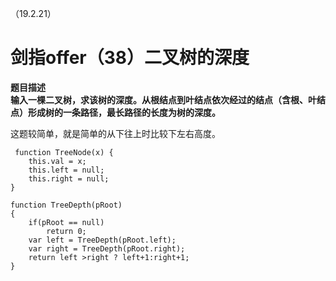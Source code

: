 （19.2.21）
# 剑指offer（38）二叉树的深度

**题目描述   
输入一棵二叉树，求该树的深度。从根结点到叶结点依次经过的结点（含根、叶结点）形成树的一条路径，最长路径的长度为树的深度。**


这题较简单，就是简单的从下往上时比较下左右高度。


	 function TreeNode(x) {
	    this.val = x;
	    this.left = null;
	    this.right = null;
	} 
	
	function TreeDepth(pRoot)
	{
	    if(pRoot == null)
	        return 0;
	    var left = TreeDepth(pRoot.left);
	    var right = TreeDepth(pRoot.right);
	    return left >right ? left+1:right+1;
	}

